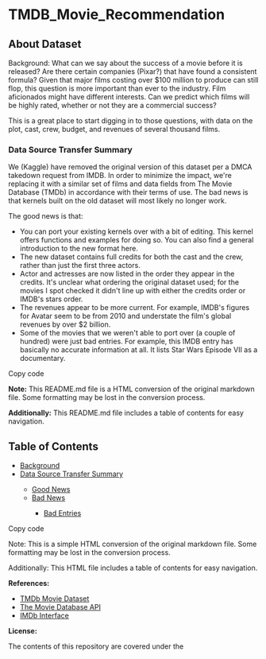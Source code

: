 # TMDB_Movie_Recommendation

<h2>About Dataset</h2>
<p> Background: What can we say about the success of a movie before it is released? Are there certain companies (Pixar?) that have found a consistent formula? Given that major films costing over $100 million to produce can still flop, this question is more important than ever to the industry. Film aficionados might have different interests. Can we predict which films will be highly rated, whether or not they are a commercial success? </p>
<p> This is a great place to start digging in to those questions, with data on the plot, cast, crew, budget, and revenues of several thousand films. </p>
<h3>Data Source Transfer Summary</h3>
<p> We (Kaggle) have removed the original version of this dataset per a DMCA takedown request from IMDB. In order to minimize the impact, we're replacing it with a similar set of films and data fields from The Movie Database (TMDb) in accordance with their terms of use. The bad news is that kernels built on the old dataset will most likely no longer work. </p>
<p> The good news is that: </p>
<ul>
   <li> You can port your existing kernels over with a bit of editing. This kernel offers functions and examples for doing so. You can also find a general introduction to the new format here. </li>
   <li> The new dataset contains full credits for both the cast and the crew, rather than just the first three actors. </li>
   <li> Actor and actresses are now listed in the order they appear in the credits. It's unclear what ordering the original dataset used; for the movies I spot checked it didn't line up with either the credits order or IMDB's stars order. </li>
   <li> The revenues appear to be more current. For example, IMDB's figures for Avatar seem to be from 2010 and understate the film's global revenues by over $2 billion. </li>
   <li> Some of the movies that we weren't able to port over (a couple of hundred) were just bad entries. For example, this IMDB entry has basically no accurate information at all. It lists Star Wars Episode VII as a documentary. </li>
</ul>
Copy code
<p>
   <strong>Note:</strong> This README.md file is a HTML conversion of the original markdown file. Some formatting may be lost in the conversion process.
</p>
<p>
   <strong>Additionally:</strong> This README.md file includes a table of contents for easy navigation.
</p>
<h2>Table of Contents</h2>
<ul>
   <li><a href="#background">Background</a></li>
   <li><a href="#data-source-transfer-summary">Data Source Transfer Summary</a></li>
   <ul>
      <li><a href="#good-news">Good News</a></li>
      <li><a href="#bad-news">Bad News</a></li>
      <ul>
         <li><a href="#bad-entries">Bad Entries</a></li>
      </ul>
   </ul>
</ul>
Copy code
<p>
   Note: This is a simple HTML conversion of the original markdown file. Some formatting may be lost in the conversion process.
</p>
<p>
   Additionally: This HTML file includes a table of contents for easy navigation.
</p>
<p> <strong>References:</strong> </p>
<ul>
   <li> <a href="https://www.kaggle.com/tmdb/tmdb-movie-dataset" target="_blank">TMDb Movie Dataset</a> </li>
   <li> <a href="https://www.themoviedb.org/documentation/api" target="_blank">The Movie Database API</a> </li>
   <li> <a href="https://www.imdb.com/interfaces/" target="_blank">IMDb Interface</a> </li>
</ul>
<p> <strong>License:</strong> </p>
<p> The contents of this repository are covered under the <a href="https://github.com/Kaggle/tmdb-movies/blob/master
